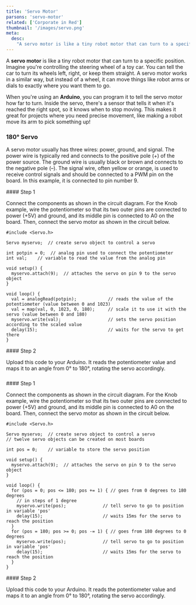 ```yaml
---
title: 'Servo Motor'
parsons: 'servo-motor'
related: ['Corporate in Red']
thumbnail: '/images/servo.png'
meta:
  desc:
    "A servo motor is like a tiny robot motor that can turn to a specific position. Here's how you can program it in Arduino!"
---
```


A **servo motor** is like a tiny robot motor that can turn to a specific position. Imagine you're controlling the steering wheel of a toy car. You can tell the car to turn its wheels left, right, or keep them straight. A servo motor works in a similar way, but instead of a wheel, it can move things like robot arms or dials to exactly where you want them to go.

When you're using an **Arduino**, you can program it to tell the servo motor how far to turn. Inside the servo, there's a sensor that tells it when it's reached the right spot, so it knows when to stop moving. This makes it great for projects where you need precise movement, like making a robot move its arm to pick something up!

### 180° Servo

A servo motor usually has three wires: power, ground, and signal. The power wire is typically red and connects to the positive pole (+) of the power source. The ground wire is usually black or brown and connects to the negative pole (–). The signal wire, often yellow or orange, is used to receive control signals and should be connected to a PWM pin on the board. In this example, it is connected to pin number 9.


<collapsible title="Knob Circuit">
<step img="/images/servo_circuit_knob-pot.png">
#### Step 1

Connect the components as shown in the circuit diagram. For the Knob example, wire the potentiometer so that its two outer pins are connected to power (+5V) and ground, and its middle pin is connected to A0 on the board. Then, connect the servo motor as shown in the circuit below.
</step>
<step>
<div slot="left">

```arduino
#include <Servo.h>

Servo myservo;  // create servo object to control a servo

int potpin = 0;  // analog pin used to connect the potentiometer
int val;    // variable to read the value from the analog pin

void setup() {
  myservo.attach(9);  // attaches the servo on pin 9 to the servo object
}

void loop() {
  val = analogRead(potpin);            // reads the value of the potentiometer (value between 0 and 1023)
  val = map(val, 0, 1023, 0, 180);     // scale it to use it with the servo (value between 0 and 180)
  myservo.write(val);                  // sets the servo position according to the scaled value
  delay(15);                           // waits for the servo to get there
}
```

</div>
#### Step 2

Upload this code to your Arduino. It reads the potentiometer value and maps it to an angle from 0° to 180°, rotating the servo accordingly.
</step>
</collapsible>

<div style="margin-top: 24px;"></div>

<collapsible title="Sweep Circuit">
<step img="/images/servo_circuit_sweep.png">
#### Step 1

Connect the components as shown in the circuit diagram. For the Knob example, wire the potentiometer so that its two outer pins are connected to power (+5V) and ground, and its middle pin is connected to A0 on the board. Then, connect the servo motor as shown in the circuit below.
</step>
<step>
<div slot="left">

```arduino
#include <Servo.h>

Servo myservo;  // create servo object to control a servo
// twelve servo objects can be created on most boards

int pos = 0;    // variable to store the servo position

void setup() {
  myservo.attach(9);  // attaches the servo on pin 9 to the servo object
}

void loop() {
  for (pos = 0; pos <= 180; pos += 1) { // goes from 0 degrees to 180 degrees
    // in steps of 1 degree
    myservo.write(pos);              // tell servo to go to position in variable 'pos'
    delay(15);                       // waits 15ms for the servo to reach the position
  }
  for (pos = 180; pos >= 0; pos -= 1) { // goes from 180 degrees to 0 degrees
    myservo.write(pos);              // tell servo to go to position in variable 'pos'
    delay(15);                       // waits 15ms for the servo to reach the position
  }
}
```

</div>
#### Step 2

Upload this code to your Arduino. It reads the potentiometer value and maps it to an angle from 0° to 180°, rotating the servo accordingly.
</step>
</collapsible>